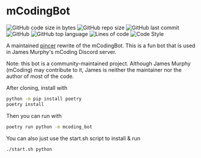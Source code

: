 # mCodingBot

![GitHub code size in bytes](https://img.shields.io/github/languages/code-size/Sigmanificient/mCodingBot)
![GitHub repo size](https://img.shields.io/github/repo-size/Sigmanificient/mCodingBot)
![GitHub last commit](https://img.shields.io/github/last-commit/Sigmanificient/mCodingBot)
![GitHub](https://img.shields.io/github/license/Sigmanificient/mCodingBot)
![GitHub top language](https://img.shields.io/github/languages/top/Sigmanificient/mCodingBot)
![Lines of code](https://img.shields.io/tokei/lines/github/Sigmanificient/mCodingBot)
![Code Style](https://img.shields.io/badge/code%20style-pep8-green)

A maintained [pincer](https://github.com/Pincer-org/Pincer) rewrite of the mCodingBot.
This is a fun bot that is used in James Murphy's mCoding Discord server.

Note: this bot is a community-maintained project.
Although James Murphy (mCoding) may contribute to it,
James is neither the maintainer nor the author of most of the code.

After cloning, install with

```sh
python -m pip install poetry
poetry install
```

Then you can run with

```sh
poetry run python -m mcoding_bot
```

You can also just use the start.sh script to install & run

```sh
./start.sh python
```
